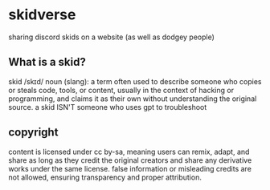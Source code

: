 # skidverse
sharing discord skids on a website (as well as dodgey people)

## What is a skid?
skid
/skɪd/
noun (slang): a term often used to describe someone who copies or steals code, tools, or content, usually in the context of hacking or programming, and claims it as their own without understanding the original source.
a skid ISN'T someone who uses gpt to troubleshoot

## copyright
content is licensed under cc by-sa, meaning users can remix, adapt, and share as long as they credit the original creators and share any derivative works under the same license. false information or misleading credits are not allowed, ensuring transparency and proper attribution.




